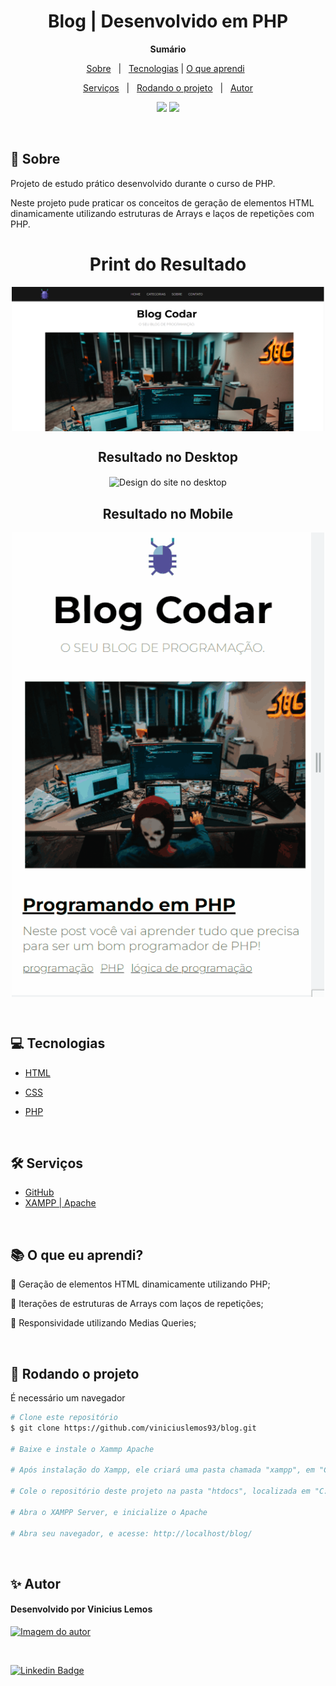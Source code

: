 <h1 align="center">Blog | Desenvolvido em PHP</h1>

**<p align="center">Sumário</p>**
<p align="center">
<a href="#dart-sobre">Sobre</a> &#xa0; | &#xa0;
<a href="#computer-tecnologias">Tecnologias</a> |
<a href="#books-o-que-eu-aprendi">O que aprendi</a> &#xa0; 
</p>
<p align="center">
<a href="#hammer_and_wrench-serviços">Serviços</a> &#xa0; | &#xa0;
<a href="#scroll-rodando-o-projeto">Rodando o projeto</a> &#xa0; | &#xa0;
<a href="#sparkles-autor">Autor</a>
</p>

<p align="center">
<img src="http://img.shields.io/static/v1?label=STATUS&message=CONCLUIDO&color=GREEN&style=for-the-badge"/>
<img src="http://img.shields.io/static/v1?label=VERSION&message=1.0&color=GREEN&style=for-the-badge"/>
</p>

&#xa0;
 
## :dart: Sobre
<p>Projeto de estudo prático desenvolvido durante o curso de PHP.</p>
<p>Neste projeto pude praticar os conceitos de geração de elementos HTML dinamicamente utilizando estruturas de Arrays e laços de repetições com PHP.</p>

<h1 align="center">Print do Resultado</h1>
<div align="center">
<img align="center" alt="Design do site" width="500" src="img/print-blog-codar.png">
</div>

<h2 align="center">Resultado no Desktop</h2>
<div align="center">
<img align="center" alt="Design do site no desktop" width="500" src="img/desktop.gif">
</div>

<h2 align="center">Resultado no Mobile</h2>
<div align="center">
<img align="center" alt="Design do site no mobile" width="500" src="img/mobile.gif">
</div>


&#xa0;

## :computer: Tecnologias
* [HTML](https://developer.mozilla.org/pt-BR/docs/Web/HTML)

* [CSS](https://www.w3schools.com/css/)

* [PHP](https://www.php.net/)

&#xa0;

## :hammer_and_wrench: Serviços
* <a href="https://github.com/">GitHub</a>
* <a href="https://www.apachefriends.org/pt_br/index.html">XAMPP | Apache</a>

&#xa0;

## :books: O que eu aprendi?

📌 Geração de elementos HTML dinamicamente utilizando PHP;

📌 Iterações de estruturas de Arrays com laços de repetições;

📌 Responsividade utilizando Medias Queries;

&#xa0;

## :scroll: Rodando o projeto
É necessário um navegador

```bash
# Clone este repositório
$ git clone https://github.com/viniciuslemos93/blog.git

# Baixe e instale o Xammp Apache

# Após instalação do Xampp, ele criará uma pasta chamada "xampp", em "C:\xampp\"

# Cole o repositório deste projeto na pasta "htdocs", localizada em "C:\xampp\htdocs"

# Abra o XAMPP Server, e inicialize o Apache 

# Abra seu navegador, e acesse: http://localhost/blog/
```

&#xa0;

## :sparkles: Autor

<h4>Desenvolvido por Vinicius Lemos</h4>

<a href="https://github.com/viniciuslemos93">
<img src="https://github.com/viniciuslemos93.png" width="150px" alt="Imagem do autor">
</a>

&#xa0;

[![Linkedin Badge](https://img.shields.io/badge/-Vinicius%20Lemos-blue?style=flat-square&logo=Linkedin&logoColor=white&link=https://www.linkedin.com/in/viniciuslemos93/)](https://www.linkedin.com/in/viniciuslemos93/)<br>
